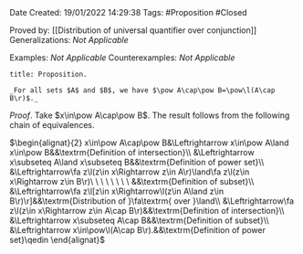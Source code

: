 <br />
<br />

Date Created: 19/01/2022 14:29:38
Tags: #Proposition #Closed

Proved by: [[Distribution of universal quantifier over conjunction]]
Generalizations: _Not Applicable_

Examples: _Not Applicable_
Counterexamples: _Not Applicable_

``` ad-Proposition
title: Proposition.

_For all sets $A$ and $B$, we have $\pow A\cap\pow B=\pow\l(A\cap B\r)$._

```

_Proof_. Take $x\in\pow A\cap\pow B$. The result follows from the following chain of equivalences.

$\begin{alignat}{2}
    x\in\pow A\cap\pow B&\Leftrightarrow x\in\pow A\land x\in\pow B&&\textrm{Definition of intersection}\\
    &\Leftrightarrow x\subseteq A\land x\subseteq B&&\textrm{Definition of power set}\\
    &\Leftrightarrow\fa z\l(z\in x\Rightarrow z\in A\r)\land\fa z\l(z\in x\Rightarrow z\in B\r)\ \ \ \ \ \ \ \ &&\textrm{Definition of subset}\\
    &\Leftrightarrow\fa z\l[z\in x\Rightarrow\l(z\in A\land z\in B\r)\r]&&\textrm{Distribution of }\fa\textrm{ over }\land\\
    &\Leftrightarrow\fa z\l(z\in x\Rightarrow z\in A\cap B\r)&&\textrm{Definition of intersection}\\
    &\Leftrightarrow x\subseteq A\cap B&&\textrm{Definition of subset}\\
    &\Leftrightarrow x\in\pow\l(A\cap B\r).&&\textrm{Definition of power set}\qedin
\end{alignat}$
